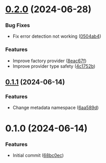 # [0.2.0](https://github.com/choi-jack/reflective-dependency-injection/compare/v0.1.1...v0.2.0) (2024-06-28)


### Bug Fixes

* Fix error detection not working ([0504ab4](https://github.com/choi-jack/reflective-dependency-injection/commit/0504ab4c0889d5d4ec735de8f389ce7cdbd3c3af))


### Features

* Improve factory provider ([8eac67f](https://github.com/choi-jack/reflective-dependency-injection/commit/8eac67f3177be4d9f36225b867ee904b2821009f))
* Improve provider type safety ([4c1752b](https://github.com/choi-jack/reflective-dependency-injection/commit/4c1752b84cfcc1c3d8133412fc82f0d8b112bedf))



## [0.1.1](https://github.com/choi-jack/reflective-dependency-injection/compare/v0.1.0...v0.1.1) (2024-06-14)


### Features

* Change metadata namespace ([6aa589d](https://github.com/choi-jack/reflective-dependency-injection/commit/6aa589d6a54eb7944c0e5fcc5034e8a5e3301577))



# 0.1.0 (2024-06-14)


### Features

* Initial commit ([68bc0ec](https://github.com/choi-jack/reflective-dependency-injection/commit/68bc0ec340744180924d39ea144f5ab9ead86924))



